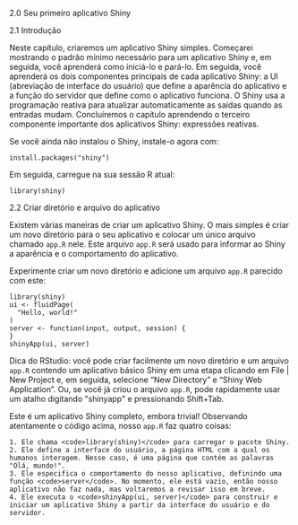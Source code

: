 
2.0 Seu primeiro aplicativo Shiny

2.1 Introdução

Neste capítulo, criaremos um aplicativo Shiny simples. Começarei mostrando o padrão mínimo necessário para um aplicativo Shiny e, em seguida, você aprenderá como iniciá-lo e pará-lo. Em seguida, você aprenderá os dois componentes principais de cada aplicativo Shiny: a UI (abreviação de interface do usuário) que define a aparência do aplicativo e a função do servidor que define como o aplicativo funciona. O Shiny usa a programação reativa para atualizar automaticamente as saídas quando as entradas mudam. Concluíremos o capítulo aprendendo o terceiro componente importante dos aplicativos Shiny: expressões reativas.

Se você ainda não instalou o Shiny, instale-o agora com:

```
install.packages("shiny")
```

Em seguida, carregue na sua sessão R atual:

```
library(shiny)
```

2.2 Criar diretório e arquivo do aplicativo

Existem várias maneiras de criar um aplicativo Shiny. O mais simples é criar um novo diretório para o seu aplicativo e colocar um único arquivo chamado <code>app.R</code> nele. Este arquivo <code>app.R</code> será usado para informar ao Shiny a aparência e o comportamento do aplicativo.

Experimente criar um novo diretório e adicione um arquivo <code>app.R</code> parecido com este:

```
library(shiny)
ui <- fluidPage(
  "Hello, world!"
)
server <- function(input, output, session) {
}
shinyApp(ui, server)
```
Dica do RStudio: você pode criar facilmente um novo diretório e um arquivo <code>app.R</code> contendo um aplicativo básico Shiny em uma etapa clicando em File | New Project e, em seguida, selecione “New Directory” e “Shiny Web Application”. Ou, se você já criou o arquivo <code>app.R</code>, pode rapidamente usar um atalho digitando "shinyapp" e pressionando Shift+Tab.

Este é um aplicativo Shiny completo, embora trivial! Observando atentamente o código acima, nosso <code>app.R</code> faz quatro coisas:

    1. Ele chama <code>library(shiny)</code> para carregar o pacote Shiny.
    2. Ele define a interface do usuário, a página HTML com a qual os humanos interagem. Nesse caso, é uma página que contém as palavras "Olá, mundo!".
    3. Ele especifica o comportamento do nosso aplicativo, definindo uma função <code>server</code>. No momento, ele está vazio, então nosso aplicativo não faz nada, mas voltaremos a revisar isso em breve.
    4. Ele executa o <code>shinyApp(ui, server)</code> para construir e iniciar um aplicativo Shiny a partir da interface do usuário e do servidor.
